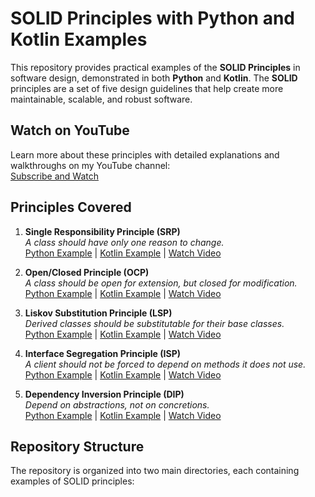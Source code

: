 # SOLID Principles with Python and Kotlin Examples

This repository provides practical examples of the **SOLID Principles** in software design, demonstrated in both **Python** and **Kotlin**. The **SOLID** principles are a set of five design guidelines that help create more maintainable, scalable, and robust software.

## Watch on YouTube
Learn more about these principles with detailed explanations and walkthroughs on my YouTube channel:  
[Subscribe and Watch](https://www.youtube.com/@MohiFayden)

## Principles Covered

1. **Single Responsibility Principle (SRP)**  
   *A class should have only one reason to change.*  
   [Python Example](./src/python/single_responsibility_principle.py) | [Kotlin Example](./src/kotlin/SingleResponsibilityPrinciple.kt) | [Watch Video](https://www.youtube.com/watch?v=I9QvtffDp2M)

2. **Open/Closed Principle (OCP)**  
   *A class should be open for extension, but closed for modification.*  
   [Python Example](./src/python/open_closed_principle.py) | [Kotlin Example](./src/kotlin/OpenClosedPrinciple.kt) | [Watch Video](https://www.youtube.com/watch?v=gOTIfVqxpKA)

3. **Liskov Substitution Principle (LSP)**  
   *Derived classes should be substitutable for their base classes.*  
   [Python Example](./src/python/liskov_substitution_principle.py) | [Kotlin Example](./src/kotlin/LiskovSubstitutionPrinciple.kt) | [Watch Video](https://www.youtube.com/@MohiFayden)

4. **Interface Segregation Principle (ISP)**  
   *A client should not be forced to depend on methods it does not use.*  
   [Python Example](./src/python/interface_segregation_principle.py) | [Kotlin Example](./src/kotlin/InterfaceSegregationPrinciple.kt) | [Watch Video](https://www.youtube.com/@MohiFayden)

5. **Dependency Inversion Principle (DIP)**  
   *Depend on abstractions, not on concretions.*  
   [Python Example](./src/python/dependency_inversion_principle.py) | [Kotlin Example](./src/kotlin/DependencyInversionPrinciple.kt) | [Watch Video](https://www.youtube.com/@MohiFayden)

## Repository Structure

The repository is organized into two main directories, each containing examples of SOLID principles:


